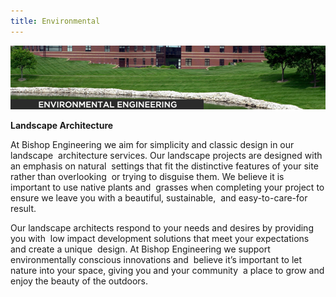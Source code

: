 ```yaml
---
title: Environmental
---
```


![](/assets/img/environmental.jpg)

**Landscape Architecture**

At Bishop Engineering we aim for simplicity and classic design in our landscape  architecture services. Our landscape projects are designed with an emphasis on natural  settings that fit the distinctive features of your site rather than overlooking  or trying to disguise them. We believe it is important to use native plants and  grasses when completing your project to ensure we leave you with a beautiful, sustainable,  and easy-to-care-for result.

Our landscape architects respond to your needs and desires by providing you with  low impact development solutions that meet your expectations and create a unique  design. At Bishop Engineering we support environmentally conscious innovations and  believe it’s important to let nature into your space, giving you and your community  a place to grow and enjoy the beauty of the outdoors.

